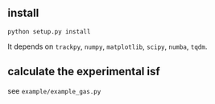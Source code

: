 ## install


```
python setup.py install
```

It depends on `trackpy`, `numpy`, `matplotlib`, `scipy`, `numba`, `tqdm`.


## calculate the experimental isf

see `example/example_gas.py`
